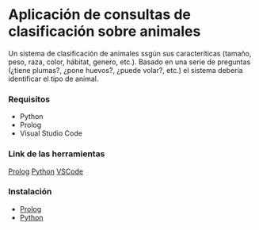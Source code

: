 # Aplicación de consultas de clasificación sobre animales

Un sistema de clasificación de animales ssgún sus caracteríticas (tamaño, peso, raza, color, hábitat, genero, etc.). Basado en una serie de preguntas (¿tiene plumas?, ¿pone huevos?, ¿puede volar?, etc.) el sistema debería identificar el tipo de animal.

### Requisitos

* Python
* Prolog
* Visual Studio Code

### Link de las herramientas

[Prolog](https://www.swi-prolog.org/download/stable)
[Python](https://www.python.org/downloads/)
[VSCode](https://code.visualstudio.com/)

### Instalación

* [Prolog](https://youtu.be/WagksXYJXPY?si=tzG4nwla0GEdh2PK)
* [Python](https://youtu.be/i6j8jT_OdEU?si=2ObxQmCHgg-Uz-_S)
